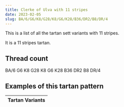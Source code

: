 ```yaml
---
title: Clerke of Ulva with 11 stripes
date: 2023-02-05
slug: BA/6/G6/K8/G28/K8/G6/K28/B36/DR2/B8/DR/4
---
```

This is a list of all the tartan sett variants with 11 stripes.

It is a 11 stripes tartan.


## Thread count
BA/6 G6 K8 G28 K8 G6 K28 B36 DR2 B8 DR/4

## Examples of this tartan pattern

| Tartan Variants |
|---------------|
